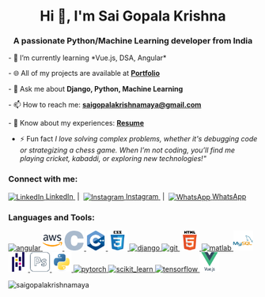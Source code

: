 <h1 align="center">Hi 👋, I'm Sai Gopala Krishna</h1>
<h3 align="center">A passionate Python/Machine Learning developer from India</h3>


</p>
- 🌱 I’m currently learning *Vue.js, DSA, Angular*
<br>

<p align="left">
    - 🌐 All of my projects are available at 
    <a href="https://saigopalakrishnamaya.github.io/Personal_Portfolio/" target="_blank">
        <strong>Portfolio</strong>
    </a>
</p>

<p align="left">
    - 💬 Ask me about <strong>Django, Python, Machine Learning</strong>
</p>

<p align="left">
    - 📫 How to reach me: 
    <a href="mailto:saigopalakrishnamaya@gmail.com" target="_blank">
        <strong>saigopalakrishnamaya@gmail.com</strong>
    </a>
</p>

<p align="left">
    - 📄 Know about my experiences: 
    <a href="https://drive.google.com/file/d/1jeLU_ENTrXrBHQMdEIm7fG851LFacq2x/preview" target="_blank">
        <strong>Resume</strong>
    </a>
</p>

- ⚡ Fun fact *I love solving complex problems, whether it's debugging code or strategizing a chess game. When I’m not coding, you’ll find me playing cricket, kabaddi, or exploring new technologies!"*

<h3 align="left">Connect with me:</h3>
<p align="left">
    <a href="https://www.linkedin.com/in/saigopalakrishna/" target="_blank">
        <img align="center" src="https://cdn.jsdelivr.net/npm/simple-icons@v3/icons/linkedin.svg" alt="LinkedIn" height="30" width="40" />
        <span>LinkedIn</span>
    </a>
    &nbsp;|&nbsp;
    <a href="https://www.instagram.com/gopal_26092004/" target="_blank">
        <img align="center" src="https://cdn.jsdelivr.net/npm/simple-icons@v3/icons/instagram.svg" alt="Instagram" height="30" width="40" />
        <span>Instagram</span>
    </a>
    &nbsp;|&nbsp;
    <a href="https://wa.link/6p5qa5" target="_blank">
        <img align="center" src="https://cdn.jsdelivr.net/npm/simple-icons@v3/icons/whatsapp.svg" alt="WhatsApp" height="30" width="40" />
        <span>WhatsApp</span>
    </a>
</p>



<h3 align="left">Languages and Tools:</h3>
<p align="left"> <a href="https://angular.io" target="_blank" rel="noreferrer"> <img src="https://angular.io/assets/images/logos/angular/angular.svg" alt="angular" width="40" height="40"/> </a> <a href="https://aws.amazon.com" target="_blank" rel="noreferrer"> <img src="https://raw.githubusercontent.com/devicons/devicon/master/icons/amazonwebservices/amazonwebservices-original-wordmark.svg" alt="aws" width="40" height="40"/> </a> <a href="https://www.cprogramming.com/" target="_blank" rel="noreferrer"> <img src="https://raw.githubusercontent.com/devicons/devicon/master/icons/c/c-original.svg" alt="c" width="40" height="40"/> </a> <a href="https://www.w3schools.com/cpp/" target="_blank" rel="noreferrer"> <img src="https://raw.githubusercontent.com/devicons/devicon/master/icons/cplusplus/cplusplus-original.svg" alt="cplusplus" width="40" height="40"/> </a> <a href="https://www.w3schools.com/css/" target="_blank" rel="noreferrer"> <img src="https://raw.githubusercontent.com/devicons/devicon/master/icons/css3/css3-original-wordmark.svg" alt="css3" width="40" height="40"/> </a> <a href="https://www.djangoproject.com/" target="_blank" rel="noreferrer"> <img src="https://cdn.worldvectorlogo.com/logos/django.svg" alt="django" width="40" height="40"/> </a> <a href="https://git-scm.com/" target="_blank" rel="noreferrer"> <img src="https://www.vectorlogo.zone/logos/git-scm/git-scm-icon.svg" alt="git" width="40" height="40"/> </a> <a href="https://www.w3.org/html/" target="_blank" rel="noreferrer"> <img src="https://raw.githubusercontent.com/devicons/devicon/master/icons/html5/html5-original-wordmark.svg" alt="html5" width="40" height="40"/> </a> <a href="https://www.mathworks.com/" target="_blank" rel="noreferrer"> <img src="https://upload.wikimedia.org/wikipedia/commons/2/21/Matlab_Logo.png" alt="matlab" width="40" height="40"/> </a> <a href="https://www.mysql.com/" target="_blank" rel="noreferrer"> <img src="https://raw.githubusercontent.com/devicons/devicon/master/icons/mysql/mysql-original-wordmark.svg" alt="mysql" width="40" height="40"/> </a> <a href="https://pandas.pydata.org/" target="_blank" rel="noreferrer"> <img src="https://raw.githubusercontent.com/devicons/devicon/2ae2a900d2f041da66e950e4d48052658d850630/icons/pandas/pandas-original.svg" alt="pandas" width="40" height="40"/> </a> <a href="https://www.photoshop.com/en" target="_blank" rel="noreferrer"> <img src="https://raw.githubusercontent.com/devicons/devicon/master/icons/photoshop/photoshop-line.svg" alt="photoshop" width="40" height="40"/> </a> <a href="https://www.python.org" target="_blank" rel="noreferrer"> <img src="https://raw.githubusercontent.com/devicons/devicon/master/icons/python/python-original.svg" alt="python" width="40" height="40"/> </a> <a href="https://pytorch.org/" target="_blank" rel="noreferrer"> <img src="https://www.vectorlogo.zone/logos/pytorch/pytorch-icon.svg" alt="pytorch" width="40" height="40"/> </a> <a href="https://scikit-learn.org/" target="_blank" rel="noreferrer"> <img src="https://upload.wikimedia.org/wikipedia/commons/0/05/Scikit_learn_logo_small.svg" alt="scikit_learn" width="40" height="40"/> </a> <a href="https://www.tensorflow.org" target="_blank" rel="noreferrer"> <img src="https://www.vectorlogo.zone/logos/tensorflow/tensorflow-icon.svg" alt="tensorflow" width="40" height="40"/> </a> <a href="https://vuejs.org/" target="_blank" rel="noreferrer"> <img src="https://raw.githubusercontent.com/devicons/devicon/master/icons/vuejs/vuejs-original-wordmark.svg" alt="vuejs" width="40" height="40"/> </a> </p>

<p><img align="center" src="https://github-readme-stats.vercel.app/api/top-langs?username=saigopalakrishnamaya&show_icons=true&locale=en&layout=compact" alt="saigopalakrishnamaya" /></p>
